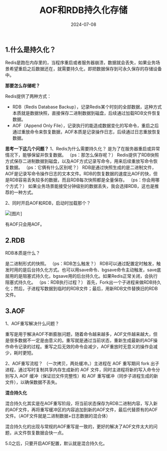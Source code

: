 ﻿---
title: AOF和RDB持久化存储
shortTitle: 7.AOF和RDB
category:
  - Redis
tag:
  - Redis
date: 2024-07-08
---


## 1.什么是持久化？
Redis是跑在内存里的，当程序重启或者服务器崩溃，数据就会丢失，如果业务场景希望重启之后数据还在，就需要持久化，即把数据保存到可永久保存的存储设备中。

**那要怎么存储呢？**

Redis提供了两种方式：
- RDB（Redis Database Backup），记录Redis某个时刻的全部数据，这种方式本质就是数据快照，直接保存二进制数据到磁盘，后续通过加载RDB文件恢复数据。
- AOF（Append Only File），记录执行的能造成数据变化的写命令，重启之后通过重放命令来恢复数据，AOF本质是记录操作日志，后续通过日志重放恢复数据。

**思考一下这几个问题？**
1、Redis为什么需要持久化？
是为了在服务器重启或异常情况下，能够保留并恢复数据。
（ps：那怎么保存呢？）
Redis提供了RDB快照方式保存二进制数据到磁盘，以及AOF方式记录写命令，用来后续重放写命令恢复数据。
（ps：它俩有什么区别呢？）
RDB是通过快照生成的是二进制文件，AOF是记录写命令操作日志的文本文件。RDB的恢复数据的速度比AOF的快，但是RDB容易丢失较多的数据，而且RDB每次快照都是全量保存。
（ps：你会用哪个方式？）
如果业务场景能接受分钟级别的数据丢失，我会选择RDB，这也是推荐的一种方式。

2、同时开启AOF和RDB，启动时加载那个？

![[图片]](https://cdn.golangcode.cn/images/202501182109591.png)

有AOF只会用AOF。
## 2.RDB
RDB本质是什么？

是二进制形式的快照。
（ps：RDB怎么触发？）
RDB可以通过配置定时触发，触发时用的是后台持久化方式。也可以用save命令、bgsave命令主动触发，save底层用的是阻塞式持久化，bgsave用的后台持久化。如果Redis正常关闭，会执行阻塞式持久化。
（ps：RDB执行过程？）
首先，Fork出一个子进程来做RDB持久化；然后，子进程写数据到临时的RDB文件；最后，用新RDB文件替换旧的RDB文件。
## 3.AOF
1、AOF重写解决什么问题？

重写是用于解决AOF不断膨胀问题，随着命令越来越多，AOF文件越来越大，但是很多数据不一定是由意义的。重写就是通过当前状态，重新生成最新的AOF操作命令记录的过程。重写之后无效的命令会减少，AOF重放时无意义的操作会减少，耗时更短。

2、AOF重写流程？
（一次拷贝，两处缓冲。）主进程在 AOF 重写期间 fork 出子进程，通过写时复制共享内存生成新的 AOF 文件，同时主进程将新的写入命令分别写入 AOF 缓冲（保证旧文件完整性）和 AOF 重写缓冲（同步子进程生成的新文件），以确保数据不丢失。

**混合持久化**

混合持久化其实是在AOF重写阶段，将当前状态保存为RDB二进制内容，写入新的AOF文件，再将重写缓冲区的内容追加到新的AOF文件，最后代替原有的AOF文件。（AOF文件就是二进制数据+日志数据的混合体）

混合持久化的出现与常规的AOF重写是一致的，更好的解决了AOF文件太大的问题，从文件恢复数据会快一点。

5.0之后，只要开启AOF配置，默认就是混合持久化。

